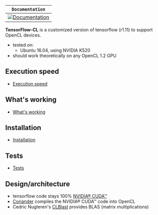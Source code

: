 | **`Documentation`** |
|-----------------|
| [![Documentation](https://img.shields.io/badge/api-reference-blue.svg)](https://www.tensorflow.org/api_docs/) |

**TensorFlow-CL** is a customized version of tensorflow (r1.11) to support OpenCL devices.

- tested on:
  - Ubuntu 16.04, using NVIDIA K520
- should work theoretically on any OpenCL 1.2 GPU

## Execution speed

- [Execution speed](doc/execution_speed.md)

## What's working

- [What's working](doc/whats_working.md)

## Installation

- [Installation](doc/installation.md)

## Tests

- [Tests](doc/testing.md)

## Design/architecture

- tensorflow code stays 100% [NVIDIA® CUDA™](https://www.nvidia.com/object/cuda_home_new.html)
- [Coriander](https://github.com/hughperkins/Coriander) compiles the NVIDIA® CUDA™ code into OpenCL
- Cedric Nugteren's [CLBlast](https://github.com/CNugteren/CLBlast) provides BLAS (matrix multiplications)

